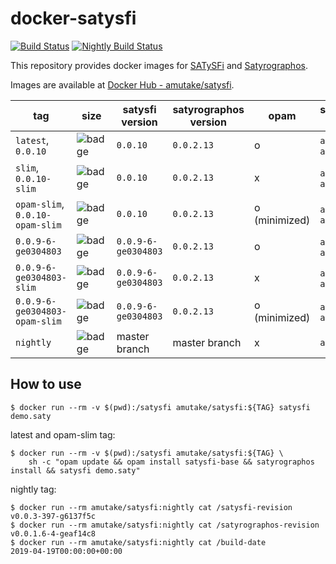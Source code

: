# docker-satysfi

[![Build Status](https://github.com/amutake/docker-satysfi/workflows/build/badge.svg)](https://github.com/amutake/docker-satysfi/actions?query=workflow%3Abuild)
[![Nightly Build Status](https://github.com/amutake/docker-satysfi/workflows/nightly/badge.svg)](https://github.com/amutake/docker-satysfi/actions?query=workflow%3Anightly)

This repository provides docker images for [SATySFi](https://github.com/gfngfn/SATySFi) and [Satyrographos](https://github.com/na4zagin3/satyrographos).

Images are available at [Docker Hub - amutake/satysfi](https://hub.docker.com/r/amutake/satysfi/).

| tag                                        | size                                                                                                                 | satysfi version     | satyrographos version | opam          | supported arch   | note                         |
| ------------------------------------------ | -------------------------------------------------------------------------------------------------------------------- | ------------------- | --------------------- | ------------- | ---------------- | ---------------------------- |
| `latest`, `0.0.10`              | ![badge](https://img.shields.io/docker/image-size/amutake/satysfi/latest?color=black&label=%20&logo=docker)          | `0.0.10` | `0.0.2.13`            | o             | `amd64`, `arm64` |                              |
| `slim`, `0.0.10-slim`           | ![badge](https://img.shields.io/docker/image-size/amutake/satysfi/slim?color=black&label=%20&logo=docker)            | `0.0.10` | `0.0.2.13`            | x             | `amd64`, `arm64` |                              |
| `opam-slim`, `0.0.10-opam-slim` | ![badge](https://img.shields.io/docker/image-size/amutake/satysfi/opam-slim?color=black&label=%20&logo=docker)       | `0.0.10` | `0.0.2.13`            | o (minimized) | `amd64`, `arm64` | **EXPERIMENTAL**             |
| `0.0.9-6-ge0304803`              | ![badge](https://img.shields.io/docker/image-size/amutake/satysfi/latest?color=black&label=%20&logo=docker)          | `0.0.9-6-ge0304803` | `0.0.2.13`            | o             | `amd64`, `arm64` |                              |
| `0.0.9-6-ge0304803-slim`           | ![badge](https://img.shields.io/docker/image-size/amutake/satysfi/slim?color=black&label=%20&logo=docker)            | `0.0.9-6-ge0304803` | `0.0.2.13`            | x             | `amd64`, `arm64` |                              |
| `0.0.9-6-ge0304803-opam-slim` | ![badge](https://img.shields.io/docker/image-size/amutake/satysfi/opam-slim?color=black&label=%20&logo=docker)       | `0.0.9-6-ge0304803` | `0.0.2.13`            | o (minimized) | `amd64`, `arm64` | **EXPERIMENTAL**             |
| `nightly`                                  | ![badge](https://img.shields.io/docker/image-size/amutake/satysfi/nightly?color=black&label=%20&logo=docker)         | master branch       | master branch         | x             | `amd64`          | built at 00:00 UTC every day |

## How to use

```console
$ docker run --rm -v $(pwd):/satysfi amutake/satysfi:${TAG} satysfi demo.saty
```

latest and opam-slim tag:

```console
$ docker run --rm -v $(pwd):/satysfi amutake/satysfi:${TAG} \
    sh -c "opam update && opam install satysfi-base && satyrographos install && satysfi demo.saty"
```

nightly tag:

```console
$ docker run --rm amutake/satysfi:nightly cat /satysfi-revision
v0.0.3-397-g6137f5c
$ docker run --rm amutake/satysfi:nightly cat /satyrographos-revision
v0.0.1.6-4-geaf14c8
$ docker run --rm amutake/satysfi:nightly cat /build-date
2019-04-19T00:00:00+00:00
```

